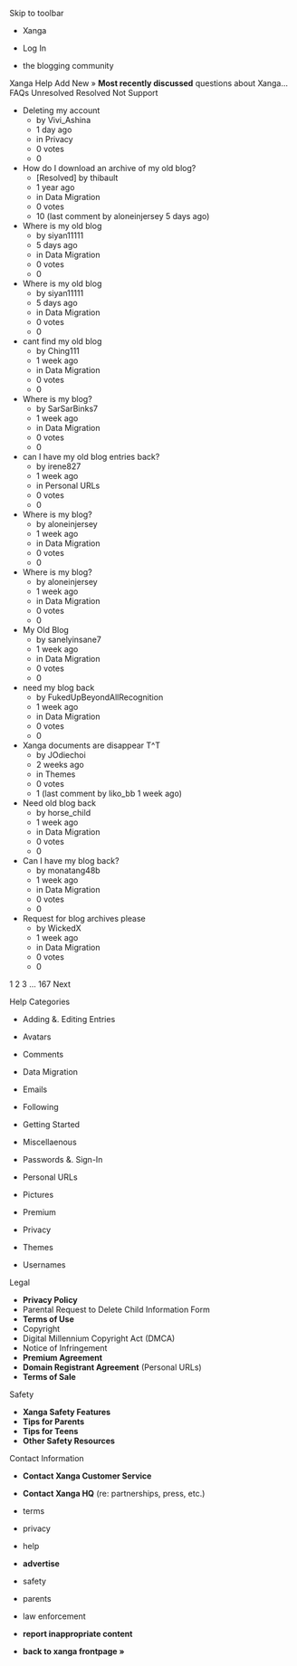 Skip to toolbar

*   Xanga

*   Log In

*   the blogging community

Xanga Help Add New » **Most recently discussed** questions about Xanga… FAQs Unresolved Resolved Not Support

*   Deleting my account
    *   by Vivi\_Ashina
    *   1 day ago
    *   in Privacy
    *   0 votes
    *   0
*   How do I download an archive of my old blog?
    *   \[Resolved\] by thibault
    *   1 year ago
    *   in Data Migration
    *   0 votes
    *   10 (last comment by aloneinjersey 5 days ago)
*   Where is my old blog
    *   by siyan11111
    *   5 days ago
    *   in Data Migration
    *   0 votes
    *   0
*   Where is my old blog
    *   by siyan11111
    *   5 days ago
    *   in Data Migration
    *   0 votes
    *   0
*   cant find my old blog
    *   by Ching111
    *   1 week ago
    *   in Data Migration
    *   0 votes
    *   0
*   Where is my blog?
    *   by SarSarBinks7
    *   1 week ago
    *   in Data Migration
    *   0 votes
    *   0
*   can I have my old blog entries back?
    *   by irene827
    *   1 week ago
    *   in Personal URLs
    *   0 votes
    *   0
*   Where is my blog?
    *   by aloneinjersey
    *   1 week ago
    *   in Data Migration
    *   0 votes
    *   0
*   Where is my blog?
    *   by aloneinjersey
    *   1 week ago
    *   in Data Migration
    *   0 votes
    *   0
*   My Old Blog
    *   by sanelyinsane7
    *   1 week ago
    *   in Data Migration
    *   0 votes
    *   0
*   need my blog back
    *   by FukedUpBeyondAllRecognition
    *   1 week ago
    *   in Data Migration
    *   0 votes
    *   0
*   Xanga documents are disappear T^T
    *   by JOdiechoi
    *   2 weeks ago
    *   in Themes
    *   0 votes
    *   1 (last comment by liko\_bb 1 week ago)
*   Need old blog back
    *   by horse\_child
    *   1 week ago
    *   in Data Migration
    *   0 votes
    *   0
*   Can I have my blog back?
    *   by monatang48b
    *   1 week ago
    *   in Data Migration
    *   0 votes
    *   0
*   Request for blog archives please
    *   by WickedX
    *   1 week ago
    *   in Data Migration
    *   0 votes
    *   0

1 2 3 ... 167 Next

Help Categories

*   Adding &. Editing Entries
*   Avatars
*   Comments
*   Data Migration
*   Emails
*   Following
*   Getting Started
*   Miscellaenous

*   Passwords &. Sign-In
*   Personal URLs
*   Pictures
*   Premium
*   Privacy
*   Themes
*   Usernames

Legal

*   **Privacy Policy**
*   Parental Request to Delete Child Information Form
*   **Terms of Use**
*   Copyright
*   Digital Millennium Copyright Act (DMCA)
*   Notice of Infringement
*   **Premium Agreement**
*   **Domain Registrant Agreement** (Personal URLs)
*   **Terms of Sale**

Safety

*   **Xanga Safety Features**
*   **Tips for Parents**
*   **Tips for Teens**
*   **Other Safety Resources**

Contact Information

*   **Contact Xanga Customer Service**
*   **Contact Xanga HQ** (re: partnerships, press, etc.)

*   terms
*   privacy
*   help
*   **advertise**

*   safety
*   parents
*   law enforcement
*   **report inappropriate content**

*   **back to xanga frontpage »**